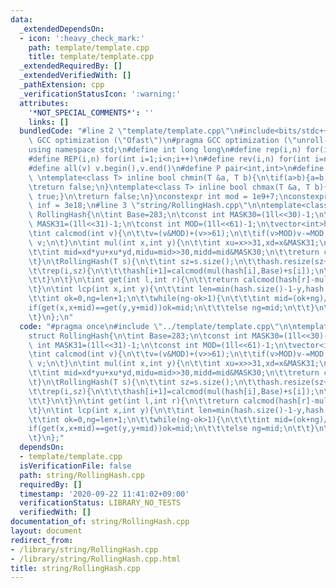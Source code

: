 ```yaml
---
data:
  _extendedDependsOn:
  - icon: ':heavy_check_mark:'
    path: template/template.cpp
    title: template/template.cpp
  _extendedRequiredBy: []
  _extendedVerifiedWith: []
  _pathExtension: cpp
  _verificationStatusIcon: ':warning:'
  attributes:
    '*NOT_SPECIAL_COMMENTS*': ''
    links: []
  bundledCode: "#line 2 \"template/template.cpp\"\n#include<bits/stdc++.h>\n#pragma\
    \ GCC optimization (\"Ofast\")\n#pragma GCC optimization (\"unroll-loops\")\n\
    using namespace std;\n#define int long long\n#define rep(i,n) for(int i=0;i<n;i++)\n\
    #define REP(i,n) for(int i=1;i<n;i++)\n#define rev(i,n) for(int i=n-1;i>=0;i--)\n\
    #define all(v) v.begin(),v.end()\n#define P pair<int,int>\n#define len(s) (int)s.size()\n\
    \ \ntemplate<class T> inline bool chmin(T &a, T b){\n\tif(a>b){a=b;return true;}\n\
    \treturn false;\n}\ntemplate<class T> inline bool chmax(T &a, T b){\n\tif(a<b){a=b;return\
    \ true;}\n\treturn false;\n}\nconstexpr int mod = 1e9+7;\nconstexpr long long\
    \ inf = 3e18;\n#line 3 \"string/RollingHash.cpp\"\n\ntemplate<class T>\nstruct\
    \ RollingHash{\n\tint Base=283;\n\tconst int MASK30=(1ll<<30)-1;\n\tconst int\
    \ MASK31=(1ll<<31)-1;\n\tconst int MOD=(1ll<<61)-1;\n\tvector<int>hash,power;\n\
    \tint calcmod(int v){\n\t\tv=(v&MOD)+(v>>61);\n\t\tif(v>MOD)v-=MOD;\n\t\treturn\
    \ v;\n\t}\n\tint mul(int x,int y){\n\t\tint xu=x>>31,xd=x&MASK31;\n\t\tint yu=y>>31,yd=y&MASK31;\n\
    \t\tint mid=xd*yu+xu*yd,midu=mid>>30,midd=mid&MASK30;\n\t\treturn calcmod(xu*yu*2+midu+(midd<<31)+xd*yd);\n\
    \t}\n\tRollingHash(T s){\n\t\tint sz=s.size();\n\t\thash.resize(sz+1,0);power.resize(sz+1,1);\n\
    \t\trep(i,sz){\n\t\t\thash[i+1]=calcmod(mul(hash[i],Base)+s[i]);\n\t\t\tpower[i+1]=calcmod(mul(power[i],Base));\n\
    \t\t}\n\t}\n\tint get(int l,int r){\n\t\treturn calcmod(hash[r]-mul(hash[l],power[r-l])+MOD);\n\
    \t}\n\tint lcp(int x,int y){\n\t\tint len=min(hash.size()-1-y,hash.size()-1-x);\n\
    \t\tint ok=0,ng=len+1;\n\t\twhile(ng-ok>1){\n\t\t\tint mid=(ok+ng)/2;\n\t\t\t\
    if(get(x,x+mid)==get(y,y+mid))ok=mid;\n\t\t\telse ng=mid;\n\t\t}\n\t\treturn ok;\n\
    \t}\n};\n"
  code: "#pragma once\n#include \"../template/template.cpp\"\n\ntemplate<class T>\n\
    struct RollingHash{\n\tint Base=283;\n\tconst int MASK30=(1ll<<30)-1;\n\tconst\
    \ int MASK31=(1ll<<31)-1;\n\tconst int MOD=(1ll<<61)-1;\n\tvector<int>hash,power;\n\
    \tint calcmod(int v){\n\t\tv=(v&MOD)+(v>>61);\n\t\tif(v>MOD)v-=MOD;\n\t\treturn\
    \ v;\n\t}\n\tint mul(int x,int y){\n\t\tint xu=x>>31,xd=x&MASK31;\n\t\tint yu=y>>31,yd=y&MASK31;\n\
    \t\tint mid=xd*yu+xu*yd,midu=mid>>30,midd=mid&MASK30;\n\t\treturn calcmod(xu*yu*2+midu+(midd<<31)+xd*yd);\n\
    \t}\n\tRollingHash(T s){\n\t\tint sz=s.size();\n\t\thash.resize(sz+1,0);power.resize(sz+1,1);\n\
    \t\trep(i,sz){\n\t\t\thash[i+1]=calcmod(mul(hash[i],Base)+s[i]);\n\t\t\tpower[i+1]=calcmod(mul(power[i],Base));\n\
    \t\t}\n\t}\n\tint get(int l,int r){\n\t\treturn calcmod(hash[r]-mul(hash[l],power[r-l])+MOD);\n\
    \t}\n\tint lcp(int x,int y){\n\t\tint len=min(hash.size()-1-y,hash.size()-1-x);\n\
    \t\tint ok=0,ng=len+1;\n\t\twhile(ng-ok>1){\n\t\t\tint mid=(ok+ng)/2;\n\t\t\t\
    if(get(x,x+mid)==get(y,y+mid))ok=mid;\n\t\t\telse ng=mid;\n\t\t}\n\t\treturn ok;\n\
    \t}\n};"
  dependsOn:
  - template/template.cpp
  isVerificationFile: false
  path: string/RollingHash.cpp
  requiredBy: []
  timestamp: '2020-09-22 11:41:02+09:00'
  verificationStatus: LIBRARY_NO_TESTS
  verifiedWith: []
documentation_of: string/RollingHash.cpp
layout: document
redirect_from:
- /library/string/RollingHash.cpp
- /library/string/RollingHash.cpp.html
title: string/RollingHash.cpp
---
```

